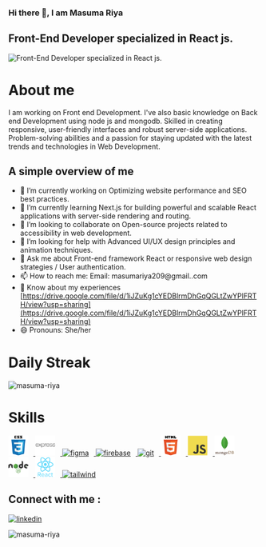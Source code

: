 ### Hi there 👋, I am Masuma Riya
## Front-End Developer specialized in React js.
![Front-End Developer specialized in React js.](https://camo.githubusercontent.com/9ee19c8806e53a63a0f761573f05795dbb6ba2115d50be6f866b85968b260b7d/68747470733a2f2f692e6962622e636f2f337a52386a5a322f6769742d62616e6e65722e6a7067)

# About me
I am working on Front end Development. I've also basic knowledge on Back end Development using node js and mongodb. Skilled in creating responsive, user-friendly interfaces and robust server-side applications. Problem-solving abilities and a passion for staying updated with the latest trends and technologies in Web Development.

## A simple overview of me

- 🔭 I’m currently working on Optimizing website performance and SEO best practices. 
- 🌱 I’m currently learning Next.js for building powerful and scalable React applications with server-side rendering and routing. 
- 👯 I’m looking to collaborate on Open-source projects related to accessibility in web development. 
- 🤔 I’m looking for help with Advanced UI/UX design principles and animation techniques. 
- 💬 Ask me about Front-end framework React or responsive web design strategies /  User authentication. 
- 📫 How to reach me: Email: masumariya209@gmail..com
- 📄 Know about my experiences [https://drive.google.com/file/d/1iJZuKg1cYEDBlrmDhGqQGLtZwYPlFRTH/view?usp=sharing](https://drive.google.com/file/d/1iJZuKg1cYEDBlrmDhGqQGLtZwYPlFRTH/view?usp=sharing)
- 😄 Pronouns: She/her
  
# Daily Streak
<p><img align="center" src="https://github-readme-streak-stats.herokuapp.com/?user=masuma-riya&" alt="masuma-riya" /></p>

# Skills 
<p align="left">
  <a href="https://www.w3schools.com/css/" target="_blank" rel="noreferrer">
    <img src="https://raw.githubusercontent.com/devicons/devicon/master/icons/css3/css3-original-wordmark.svg" alt="css3" width="40" height="40" style="margin-right: 10px;" />
  </a>
  <a href="https://expressjs.com" target="_blank" rel="noreferrer">
    <img src="https://raw.githubusercontent.com/devicons/devicon/master/icons/express/express-original-wordmark.svg" alt="express" width="40" height="40" style="margin-right: 10px;" />
  </a>
  <a href="https://www.figma.com/" target="_blank" rel="noreferrer">
    <img src="https://www.vectorlogo.zone/logos/figma/figma-icon.svg" alt="figma" width="40" height="40" style="margin-right: 10px;" />
  </a>
  <a href="https://firebase.google.com/" target="_blank" rel="noreferrer">
    <img src="https://www.vectorlogo.zone/logos/firebase/firebase-icon.svg" alt="firebase" width="40" height="40" style="margin-right: 10px;" />
  </a>
  <a href="https://git-scm.com/" target="_blank" rel="noreferrer">
    <img src="https://www.vectorlogo.zone/logos/git-scm/git-scm-icon.svg" alt="git" width="40" height="40" style="margin-right: 10px;" />
  </a>
  <a href="https://www.w3.org/html/" target="_blank" rel="noreferrer">
    <img src="https://raw.githubusercontent.com/devicons/devicon/master/icons/html5/html5-original-wordmark.svg" alt="html5" width="40" height="40" style="margin-right: 10px;" />
  </a>
  <a href="https://developer.mozilla.org/en-US/docs/Web/JavaScript" target="_blank" rel="noreferrer">
    <img src="https://raw.githubusercontent.com/devicons/devicon/master/icons/javascript/javascript-original.svg" alt="javascript" width="40" height="40" style="margin-right: 10px;" />
  </a>
  <a href="https://www.mongodb.com/" target="_blank" rel="noreferrer">
    <img src="https://raw.githubusercontent.com/devicons/devicon/master/icons/mongodb/mongodb-original-wordmark.svg" alt="mongodb" width="40" height="40" style="margin-right: 10px;" />
  </a>
  <a href="https://nodejs.org" target="_blank" rel="noreferrer">
    <img src="https://raw.githubusercontent.com/devicons/devicon/master/icons/nodejs/nodejs-original-wordmark.svg" alt="nodejs" width="40" height="40" style="margin-right: 10px;" />
  </a>
  <a href="https://reactjs.org/" target="_blank" rel="noreferrer">
    <img src="https://raw.githubusercontent.com/devicons/devicon/master/icons/react/react-original-wordmark.svg" alt="react" width="40" height="40" style="margin-right: 10px;" />
  </a>
  <a href="https://tailwindcss.com/" target="_blank" rel="noreferrer">
    <img src="https://www.vectorlogo.zone/logos/tailwindcss/tailwindcss-icon.svg" alt="tailwind" width="40" height="40" style="margin-right: 10px;" />
  </a>
</p>

## Connect with me :
[<img src='https://simpleicons.org/icons/linkedin.svg' alt='linkedin' height='40'>](https://www.linkedin.com/in/masuma-akter-riya/)

<p><img align="left" src="https://github-readme-stats.vercel.app/api/top-langs?username=masuma-riya&show_icons=true&locale=en&layout=compact" alt="masuma-riya" /></p>
